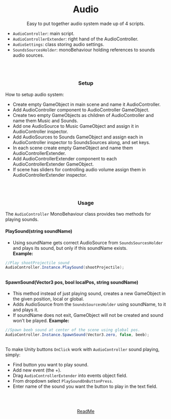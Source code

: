 <h1 align="center">Audio</h1>
<p align="center">
  Easy to put together audio system made up of 4 scripts.
  
  - `AudioController`:  main script.
  - `AudioControllerExtender`: right hand of the AudioController.
  - `AudioSettings`: class storing audio settings.
  - `SoundsSourcesHolder`: monoBehaviour holding references to sounds audio sources.
</p>

##
<br>
<h3 align="center">Setup</h3>
<p align="center">
  
  How to setup audio system:
  - Create empty GameObject in main scene and name it AudioController.
  - Add AudioController component to AudioController GameObject.
  - Create two empty GameObjects as children of AudioController and name them Music and Sounds.
  - Add one AudioSource to Music GameObject and assign it in AudioController inspector.
  - Add AudioSources to Sounds GameObject and assign each in AudioController inspector to SoundsSources along, and set keys.
  - In each scene create empty GameObject and name them AudioControllerExtender.
  - Add AudioControllerExtender component to each AudioControllerExtender GameObject.
  - If scene has sliders for controlling audio volume assign them in AudioControllerExtender inspector.
</p>

##
<br>
<h3 align="center">Usage</h3>
<p align="center">
  
  The `AudioController` MonoBehaviour class provides two methods for playing sounds.

  #### PlaySound(string soundName)
  - Using soundName gets correct AudioSource from `SoundsSourcesHolder` and plays its sound, but only if this soundName exists.<br>
  **Example:**
  ```csharp
  //Play shootProjectile sound
  AudioController.Instance.PlaySound(shootProjectile);
  ```
## 
  #### SpawnSound(Vector3 pos, bool localPos, string soundName)
  - This method instead of just playing sound, creates a new GameObject in the given position, local or global.
  - Adds AudioSource from the `SoundsSourcesHolder` using soundName, to it and plays it.
  - If soundName does not exit, GameObject will not be created and sound won't be played.
  **Example:**
  ```csharp
  //Spawn beeb sound at center of the scene using global pos. 
  AudioController.Instance.SpawnSound(Vector3.zero, false, beeb);
  ```
##    
  To make Unity buttons `OnClick` work with `AudioController` sound playing, simply:
  - Find button you want to play sound.
  - Add new event (the +).
  - Drag `AudioControllerExtender` into events object field.
  - From dropdown select `PlaySoundOnButtonPress`.
  - Enter name of the sound you want the button to play in the text field.
  
</p>

##
<br>
<p align="center">
  <a href="README.md">ReadMe</a>
</p>
